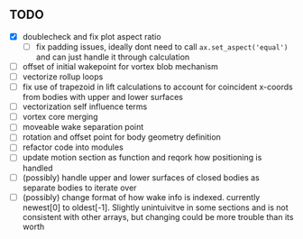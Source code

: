 ## TODO

- [x] doublecheck and fix plot aspect ratio
  - [ ] fix padding issues, ideally dont need to call `ax.set_aspect('equal')` and can just handle it through calculation
- [ ] offset of initial wakepoint for vortex blob mechanism
- [ ] vectorize rollup loops
- [ ] fix use of trapezoid in lift calculations to account for coincident x-coords from bodies with upper and lower surfaces
- [ ] vectorization self influence terms
- [ ] vortex core merging
- [ ] moveable wake separation point
- [ ] rotation and offset point for body geometry definition
- [ ] refactor code into modules
- [ ] update motion section as function and reqork how positioning is handled
- [ ] (possibly) handle upper and lower surfaces of closed bodies as separate bodies to iterate over
- [ ] (possibly) change format of how wake info is indexed. currently newest[0] to oldest[-1]. Slightly unintuivitve in some sections and is not consistent with other arrays, but changing could be more trouble than its worth
